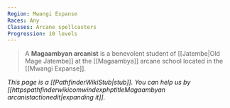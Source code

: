 ```yaml
---
Region: Mwangi Expanse
Races: Any
Classes: Arcane spellcasters
Progression: 10 levels
---
```


> A **Magaambyan arcanist** is a benevolent student of [[Jatembe|Old Mage Jatembe]] at the [[Magaambya]] arcane school located in the [[Mwangi Expanse]].



*This page is a [[PathfinderWikiStub|stub]]. You can help us by [[httpspathfinderwikicomwindexphptitleMagaambyan arcanistactionedit|expanding it]].*








